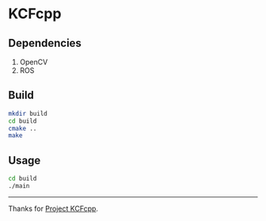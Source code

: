 # KCFcpp

## Dependencies
1. OpenCV
2. ROS

## Build
```sh
mkdir build
cd build
cmake ..
make
```

## Usage
```sh
cd build
./main
```

---
Thanks for [Project KCFcpp](https://github.com/joaofaro/KCFcpp.git).